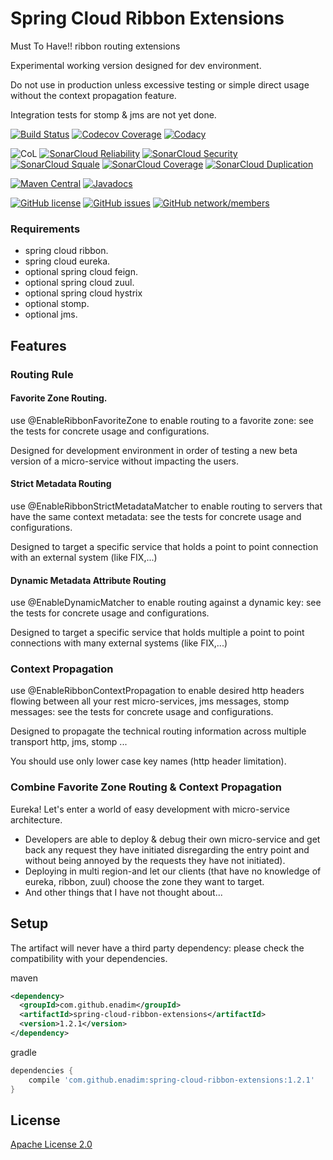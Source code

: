 # Spring Cloud Ribbon Extensions
Must To Have!! ribbon routing extensions

Experimental working version designed for dev environment.

Do not use in production unless excessive testing or simple direct usage without the context propagation feature.

Integration tests for stomp & jms are not yet done.

[![Build Status](https://travis-ci.org/enadim/spring-cloud-ribbon-extensions.svg?branch=master)](https://travis-ci.org/enadim/spring-cloud-ribbon-extensions)
[![Codecov Coverage](https://codecov.io/gh/enadim/spring-cloud-ribbon-extensions/branch/master/graph/badge.svg)](https://codecov.io/gh/enadim/spring-cloud-ribbon-extensions)
[![Codacy](https://api.codacy.com/project/badge/Grade/bf7e3455f2894da19b1e250173c9ace1)](https://www.codacy.com/app/enadim/spring-cloud-ribbon-extensions?utm_source=github.com&amp;utm_medium=referral&amp;utm_content=enadim/spring-cloud-ribbon-extensions&amp;utm_campaign=Badge_Grade)

![CoL](https://tokei.rs/b1/github/enadim/spring-cloud-ribbon-extensions)
[![SonarCloud Reliability](https://sonarcloud.io/api/badges/measure?key=enadim:spring-cloud-ribbon-extensions:master&metric=reliability_rating)](https://sonarcloud.io/component_measures?id=enadim%3Aspring-cloud-ribbon-extensions%3Amaster&metric=reliability_rating)
[![SonarCloud Security](https://sonarcloud.io/api/badges/measure?key=enadim:spring-cloud-ribbon-extensions:master&metric=security_rating)](https://sonarcloud.io/component_measures?id=enadim%3Aspring-cloud-ribbon-extensions%3Amaster&metric=security_rating)
[![SonarCloud Squale](https://sonarcloud.io/api/badges/measure?key=enadim:spring-cloud-ribbon-extensions:master&metric=sqale_rating)](https://sonarcloud.io/component_measures?id=enadim%3Aspring-cloud-ribbon-extensions%3Amaster&metric=sqale_rating)
[![SonarCloud Coverage](https://sonarcloud.io/api/badges/measure?key=enadim:spring-cloud-ribbon-extensions:master&metric=coverage)](https://sonarcloud.io/component_measures?id=enadim%3Aspring-cloud-ribbon-extensions%3Amaster&metric=Coverage)
[![SonarCloud Duplication](https://sonarcloud.io/api/badges/measure?key=enadim:spring-cloud-ribbon-extensions:master&metric=duplicated_lines_density)](https://sonarcloud.io/component_measures?id=enadim%3Aspring-cloud-ribbon-extensions%3Amaster&metric=Duplications)

[![Maven Central](https://img.shields.io/maven-central/v/enadim/spring-cloud-ribbon-extensions.svg)](http://search.maven.org/#artifactdetails%7Ccom.github.enadim%7Cspring-cloud-ribbon-extensions%7C1.2.1%7C)
[![Javadocs](http://www.javadoc.io/badge/com.github.enadim/spring-cloud-ribbon-extensions.svg)](http://www.javadoc.io/doc/com.github.enadim/spring-cloud-ribbon-extensions)

[![GitHub license](https://img.shields.io/github/license/enadim/spring-cloud-ribbon-extensions.svg)](https://github.com/enadim/spring-cloud-ribbon-extensions/master/LICENSE)
[![GitHub issues](https://img.shields.io/github/issues/enadim/spring-cloud-ribbon-extensions.svg)](https://github.com/enadim/spring-cloud-ribbon-extensions/issues)
[![GitHub network/members](https://img.shields.io/github/forks/enadim/spring-cloud-ribbon-extensions.svg)](https://github.com/enadim/spring-cloud-ribbon-extensions/network/members)

### Requirements
* spring cloud ribbon.
* spring cloud eureka.
* optional spring cloud feign.
* optional spring cloud zuul.
* optional spring cloud hystrix
* optional stomp.
* optional jms.


## Features

### Routing Rule
#### Favorite Zone Routing.
use @EnableRibbonFavoriteZone to enable routing to a favorite zone: see the tests for concrete usage and configurations.

Designed for development environment in order of testing a new beta version of a micro-service without impacting the users.

#### Strict Metadata Routing
use @EnableRibbonStrictMetadataMatcher to enable routing to servers that have the same context metadata: see the tests for concrete usage and configurations.

Designed to target a specific service that holds a point to point connection with an external system (like FIX,...)


#### Dynamic Metadata Attribute Routing
use @EnableDynamicMatcher to enable routing against a dynamic key: see the tests for concrete usage and configurations.

Designed to target a specific service that holds multiple a point to point connections with many external systems (like FIX,...)

### Context Propagation
use @EnableRibbonContextPropagation to enable desired http headers flowing between all your rest micro-services, jms messages, stomp messages: see the tests for concrete usage and configurations.

Designed to propagate the technical routing information across multiple transport http, jms, stomp ...

You should use only lower case key names (http header limitation).

### Combine Favorite Zone Routing & Context Propagation
Eureka! Let's enter a world of easy development with micro-service architecture.
* Developers are able to deploy & debug their own micro-service and get back any request they have initiated disregarding the entry point and without being annoyed by the requests they have not initiated).
* Deploying in multi region-and let our clients (that have no knowledge of eureka, ribbon, zuul) choose the zone they want to target.
* And other things that I have not thought about...

## Setup
The artifact will never have a third party dependency: please check the compatibility with your dependencies.

maven
```xml
<dependency>
  <groupId>com.github.enadim</groupId>
  <artifactId>spring-cloud-ribbon-extensions</artifactId>
  <version>1.2.1</version>
</dependency>
```

gradle
```gradle
dependencies {
    compile 'com.github.enadim:spring-cloud-ribbon-extensions:1.2.1'
}
```

## License

[Apache License 2.0](https://www.apache.org/licenses/LICENSE-2.0)

